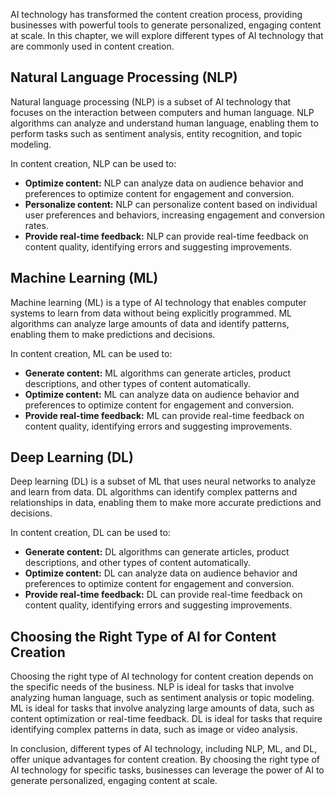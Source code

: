 
AI technology has transformed the content creation process, providing businesses with powerful tools to generate personalized, engaging content at scale. In this chapter, we will explore different types of AI technology that are commonly used in content creation.

Natural Language Processing (NLP)
---------------------------------

Natural language processing (NLP) is a subset of AI technology that focuses on the interaction between computers and human language. NLP algorithms can analyze and understand human language, enabling them to perform tasks such as sentiment analysis, entity recognition, and topic modeling.

In content creation, NLP can be used to:

* **Optimize content:** NLP can analyze data on audience behavior and preferences to optimize content for engagement and conversion.
* **Personalize content:** NLP can personalize content based on individual user preferences and behaviors, increasing engagement and conversion rates.
* **Provide real-time feedback:** NLP can provide real-time feedback on content quality, identifying errors and suggesting improvements.

Machine Learning (ML)
---------------------

Machine learning (ML) is a type of AI technology that enables computer systems to learn from data without being explicitly programmed. ML algorithms can analyze large amounts of data and identify patterns, enabling them to make predictions and decisions.

In content creation, ML can be used to:

* **Generate content:** ML algorithms can generate articles, product descriptions, and other types of content automatically.
* **Optimize content:** ML can analyze data on audience behavior and preferences to optimize content for engagement and conversion.
* **Provide real-time feedback:** ML can provide real-time feedback on content quality, identifying errors and suggesting improvements.

Deep Learning (DL)
------------------

Deep learning (DL) is a subset of ML that uses neural networks to analyze and learn from data. DL algorithms can identify complex patterns and relationships in data, enabling them to make more accurate predictions and decisions.

In content creation, DL can be used to:

* **Generate content:** DL algorithms can generate articles, product descriptions, and other types of content automatically.
* **Optimize content:** DL can analyze data on audience behavior and preferences to optimize content for engagement and conversion.
* **Provide real-time feedback:** DL can provide real-time feedback on content quality, identifying errors and suggesting improvements.

Choosing the Right Type of AI for Content Creation
--------------------------------------------------

Choosing the right type of AI technology for content creation depends on the specific needs of the business. NLP is ideal for tasks that involve analyzing human language, such as sentiment analysis or topic modeling. ML is ideal for tasks that involve analyzing large amounts of data, such as content optimization or real-time feedback. DL is ideal for tasks that require identifying complex patterns in data, such as image or video analysis.

In conclusion, different types of AI technology, including NLP, ML, and DL, offer unique advantages for content creation. By choosing the right type of AI technology for specific tasks, businesses can leverage the power of AI to generate personalized, engaging content at scale.
